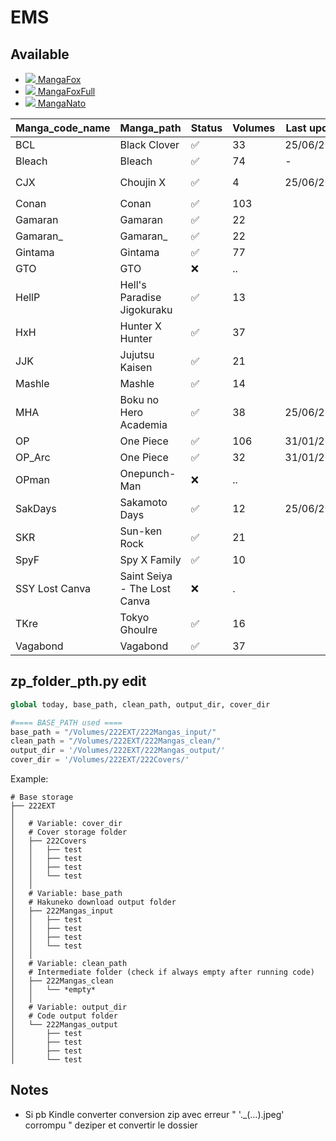 # EMS

## Available

- <a href="http://fanfox.net"><img src="https://favicon.malsync.moe/?domain=http://fanfox.net"> MangaFox</a>
- <a href="https://mangafoxfull.com/manga/"><img src="https://favicon.malsync.moe/?domain=https://mangafoxfull.com/manga/"> MangaFoxFull</a>
- <a href="https://manganato.com"><img src="https://favicon.malsync.moe/?domain=https://manganato.com"> MangaNato</a>

| Manga_code_name | Manga_path                   | Status | Volumes | Last update | Source      |
| --------------- | ---------------------------- | ------ | ------- | ----------- | ----------- |
| BCL             | Black Clover                 | ✅      | 33      | 25/06/2023  | <a href="http://fanfox.net"><img src="https://favicon.malsync.moe/?domain=http://fanfox.net"> MangaFox</a>|
| Bleach          | Bleach                       | ✅      | 74      | \-          | <a href="http://fanfox.net"><img src="https://favicon.malsync.moe/?domain=http://fanfox.net"> MangaFox</a>|
| CJX             | Choujin X                    | ✅      | 4       | 25/06/2023  | <a href="https://mangafoxfull.com/manga/"><img src="https://favicon.malsync.moe/?domain=https://mangafoxfull.com/manga/"> MangaFoxFull</a>|
| Conan           | Conan                        | ✅      | 103     |             |             |
| Gamaran         | Gamaran                      | ✅      | 22      |             |             |
| Gamaran_        | Gamaran_                     | ✅      | 22      |             |             |
| Gintama         | Gintama                      | ✅      | 77      |             |             |
| GTO             | GTO                          | ❌      | ..      |             |             |
| HellP           | Hell's Paradise Jigokuraku   | ✅      | 13      |             |             |
| HxH             | Hunter X Hunter              | ✅      | 37      |             |             |
| JJK             | Jujutsu Kaisen               | ✅      | 21      |             |             |
| Mashle          | Mashle                       | ✅      | 14      |             |             |
| MHA             | Boku no Hero Academia        | ✅      | 38      | 25/06/2023  |             |
| OP              | One Piece                    | ✅      | 106     | 31/01/2023  |             |
| OP_Arc          | One Piece                    | ✅      | 32      | 31/01/2023  |             |
| OPman           | Onepunch-Man                 | ❌      | ..      |             |             |
| SakDays         | Sakamoto Days                | ✅      | 12      | 25/06/2023  | <a href="http://fanfox.net"><img src="https://favicon.malsync.moe/?domain=http://fanfox.net"> MangaFox</a>|
| SKR             | Sun-ken Rock                 | ✅      | 21      |             |             |
| SpyF            | Spy X Family                 | ✅      | 10      |             |             |
| SSY Lost Canva  | Saint Seiya - The Lost Canva | ❌      | .       |             |             |
| TKre            | Tokyo Ghoulre                | ✅      | 16      |             |             |
| Vagabond        | Vagabond                     | ✅      | 37      |             |             |


## zp_folder_pth.py edit
```python
global today, base_path, clean_path, output_dir, cover_dir

#==== BASE_PATH used ====
base_path = "/Volumes/222EXT/222Mangas_input/"
clean_path = "/Volumes/222EXT/222Mangas_clean/"
output_dir = '/Volumes/222EXT/222Mangas_output/'
cover_dir = '/Volumes/222EXT/222Covers/'
```
Example:
```
# Base storage
├── 222EXT
│
│   # Variable: cover_dir  
│   # Cover storage folder  
│   ├── 222Covers
│   │   ├── test
│   │   ├── test
│   │   ├── test
│   │   └── test
│   │
│   # Variable: base_path 
│   # Hakuneko download output folder  
│   ├── 222Mangas_input
│   │   ├── test
│   │   ├── test
│   │   ├── test
│   │   └── test
│   │
│   # Variable: clean_path
│   # Intermediate folder (check if always empty after running code) 
│   ├── 222Mangas_clean
│   │   └── *empty*
│   │
│   # Variable: output_dir
│   # Code output folder  
│   └── 222Mangas_output
│       ├── test
│       ├── test
│       ├── test
│       └── test
```

## Notes
- Si pb Kindle converter conversion zip avec erreur " '._(...).jpeg' corrompu " deziper et convertir le dossier